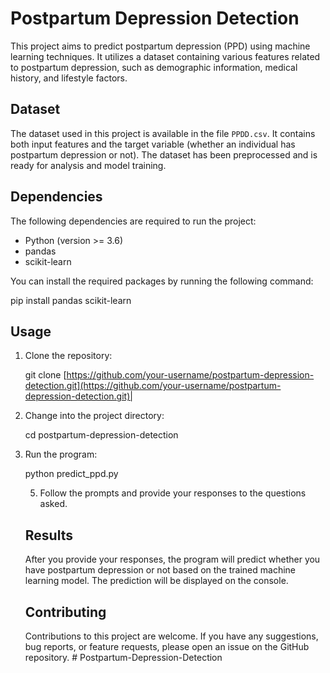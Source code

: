 # Postpartum Depression Detection

This project aims to predict postpartum depression (PPD) using machine learning techniques. It utilizes a dataset containing various features related to postpartum depression, such as demographic information, medical history, and lifestyle factors.

## Dataset

The dataset used in this project is available in the file `PPDD.csv`. It contains both input features and the target variable (whether an individual has postpartum depression or not). The dataset has been preprocessed and is ready for analysis and model training.

## Dependencies

The following dependencies are required to run the project:

- Python (version >= 3.6)
- pandas
- scikit-learn

You can install the required packages by running the following command:

pip install pandas scikit-learn

## Usage

1. Clone the repository:

   git clone [https://github.com/your-username/postpartum-depression-detection.git](https://github.com/your-username/postpartum-depression-detection.git)|
2. Change into the project directory:

   cd postpartum-depression-detection
3. Run the program:

   python predict_ppd.py

   5. Follow the prompts and provide your responses to the questions asked.

   ## Results

   After you provide your responses, the program will predict whether you have postpartum depression or not based on the trained machine learning model. The prediction will be displayed on the console.

   ## Contributing

   Contributions to this project are welcome. If you have any suggestions, bug reports, or feature requests, please open an issue on the GitHub repository.
#   P o s t p a r t u m - D e p r e s s i o n - D e t e c t i o n 
 
 
